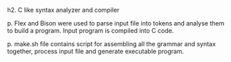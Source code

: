 h2. C like syntax analyzer and compiler

p. Flex and Bison were used to parse input file into tokens and analyse them to build a program. Input program is compiled into C code.

p. make.sh file contains script for assembling all the grammar and syntax together, process input file and generate executable program.
